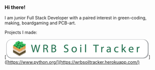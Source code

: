 ### Hi there!

I am junior Full Stack Developer with a paired interest in green-coding, making, boardgaming and PCB-art.

Projects I made:

[![forthebadge Soil Tracker](https://raw.githubusercontent.com/zikaden/Soil-Tracker/main/client/src/assets/badge_logo.png?token=GHSAT0AAAAAABYNPLDQV7PGJQGLYZUVFKHYYYXSBGA)]([https://www.python.org/](https://wrbsoiltracker.herokuapp.com/)
